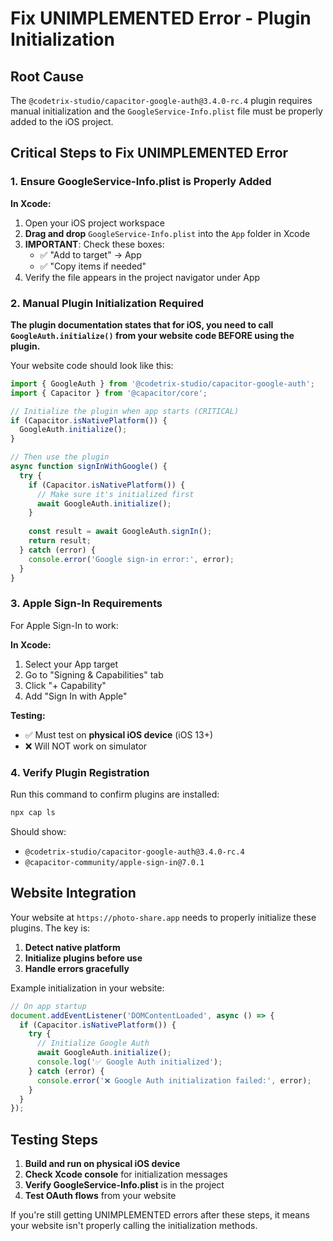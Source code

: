 # Fix UNIMPLEMENTED Error - Plugin Initialization

## Root Cause
The `@codetrix-studio/capacitor-google-auth@3.4.0-rc.4` plugin requires manual initialization and the `GoogleService-Info.plist` file must be properly added to the iOS project.

## Critical Steps to Fix UNIMPLEMENTED Error

### 1. Ensure GoogleService-Info.plist is Properly Added
**In Xcode:**
1. Open your iOS project workspace
2. **Drag and drop** `GoogleService-Info.plist` into the `App` folder in Xcode
3. **IMPORTANT**: Check these boxes:
   - ✅ "Add to target" → App
   - ✅ "Copy items if needed"
4. Verify the file appears in the project navigator under App

### 2. Manual Plugin Initialization Required
**The plugin documentation states that for iOS, you need to call `GoogleAuth.initialize()` from your website code BEFORE using the plugin.**

Your website code should look like this:

```javascript
import { GoogleAuth } from '@codetrix-studio/capacitor-google-auth';
import { Capacitor } from '@capacitor/core';

// Initialize the plugin when app starts (CRITICAL)
if (Capacitor.isNativePlatform()) {
  GoogleAuth.initialize();
}

// Then use the plugin
async function signInWithGoogle() {
  try {
    if (Capacitor.isNativePlatform()) {
      // Make sure it's initialized first
      await GoogleAuth.initialize();
    }
    
    const result = await GoogleAuth.signIn();
    return result;
  } catch (error) {
    console.error('Google sign-in error:', error);
  }
}
```

### 3. Apple Sign-In Requirements
For Apple Sign-In to work:

**In Xcode:**
1. Select your App target
2. Go to "Signing & Capabilities" tab
3. Click "+ Capability"
4. Add "Sign In with Apple"

**Testing:**
- ✅ Must test on **physical iOS device** (iOS 13+)
- ❌ Will NOT work on simulator

### 4. Verify Plugin Registration
Run this command to confirm plugins are installed:
```bash
npx cap ls
```

Should show:
- `@codetrix-studio/capacitor-google-auth@3.4.0-rc.4`
- `@capacitor-community/apple-sign-in@7.0.1`

## Website Integration
Your website at `https://photo-share.app` needs to properly initialize these plugins. The key is:

1. **Detect native platform**
2. **Initialize plugins before use**
3. **Handle errors gracefully**

Example initialization in your website:
```javascript
// On app startup
document.addEventListener('DOMContentLoaded', async () => {
  if (Capacitor.isNativePlatform()) {
    try {
      // Initialize Google Auth
      await GoogleAuth.initialize();
      console.log('✅ Google Auth initialized');
    } catch (error) {
      console.error('❌ Google Auth initialization failed:', error);
    }
  }
});
```

## Testing Steps
1. **Build and run on physical iOS device**
2. **Check Xcode console** for initialization messages
3. **Verify GoogleService-Info.plist** is in the project
4. **Test OAuth flows** from your website

If you're still getting UNIMPLEMENTED errors after these steps, it means your website isn't properly calling the initialization methods.